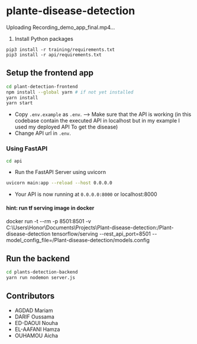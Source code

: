 # plante-disease-detection


Uploading Recording_demo_app_final.mp4…



1. Install Python packages
```
pip3 install -r training/requirements.txt
pip3 install -r api/requirements.txt
```

## Setup the frontend app

```bash
cd plant-detection-frontend
npm install --global yarn # if not yet installed
yarn install 
yarn start
```

- Copy `.env.example` as `.env`.
  --> Make sure that the API is working (in this codebase contain the executed API in localhost but in my example I used my deployed API To get the disease)
- Change API url in `.env`.

### Using FastAPI

```bash
cd api
```

- Run the FastAPI Server using uvicorn

```bash
uvicorn main:app --reload --host 0.0.0.0
```

- Your API is now running at `0.0.0.0:8000` or localhost:8000

#### hint:  run tf serving image in docker
docker run -t --rm -p 8501:8501 -v C:\Users\Honor\Documents\Projects\Plant-disease-detection:/Plant-disease-detection tensorflow/serving --rest_api_port=8501 --model_config_file=/Plant-disease-detection/models.config



## Run the backend

```bash
cd plants-detection-backend
yarn run nodemon server.js
```

## Contributors

<!-- ALL-CONTRIBUTORS-LIST:START - Do not remove or modify this section -->
<!-- prettier-ignore-start -->
<!-- markdownlint-disable -->

<!-- markdownlint-restore -->
<!-- prettier-ignore-end -->

<!-- ALL-CONTRIBUTORS-LIST:END -->

- AGDAD Mariam
- DARIF Oussama
- ED-DAOUI Nouha
- EL-AAFANI Hamza
- OUHAMOU Aicha
